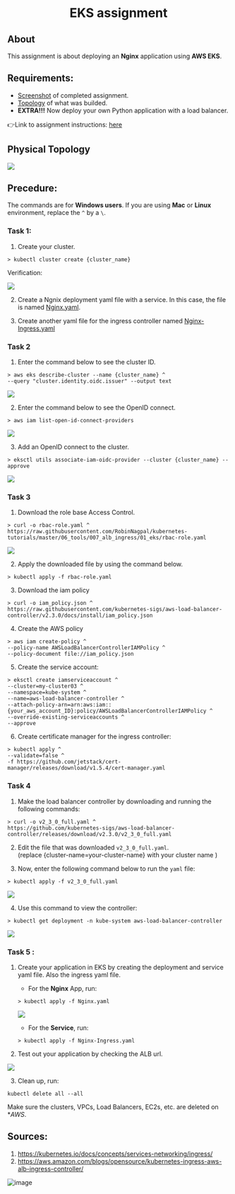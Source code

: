 <h1 align=center>EKS assignment</h1>   

## About

This assignment is about deploying an **Nginx** application using **AWS EKS**.

## Requirements:
- [Screenshot](https://github.com/ibrahima1289/EKS_ASGMT/blob/main/images/EKS-Assign9.PNG) of completed assignment.
- [Topology](https://github.com/ibrahima1289/EKS_ASGMT/blob/main/eks-topology.PNG) of what was builded.
- **EXTRA!!!** Now deploy your own Python application with a load balancer.

👉Link to assignment instructions: [here](https://github.com/kura-labs-org/EKS_ASGMT/blob/main/EKS%20assignment.pdf)  

## Physical Topology

![](eks-topology.PNG)

## Precedure:

The commands are for **Windows users**. If you are using **Mac** or **Linux** environment, replace the `^` by a `\`.

### Task 1: 

1. Create your cluster.

```
> kubectl cluster create {cluster_name}
```

Verification: 

![](images/EKS-Assign1.PNG)

2. Create a Ngnix deployment yaml file with a service. In this case, the file is named [Nginx.yaml](https://github.com/ibrahima1289/EKS_ASGMT/blob/main/Nginx.yaml).

3. Create another yaml file for the ingress controller named [Nginx-Ingress.yaml](https://github.com/ibrahima1289/EKS_ASGMT/blob/main/Nginx-Ingress.yaml)

### Task 2

1. Enter the command below to see the cluster ID.

```
> aws eks describe-cluster --name {cluster_name} ^ 
--query "cluster.identity.oidc.issuer" --output text
```

![](images/EKS-Assign2.PNG)


2. Enter the command below to see the OpenID connect.

```
> aws iam list-open-id-connect-providers
```
![](images/EKS-Assign4.PNG)

3. Add an OpenID connect to the cluster.

```
> eksctl utils associate-iam-oidc-provider --cluster {cluster_name} --approve
```
![](images/EKS-Assign3.PNG)

### Task 3

1. Download the role base Access Control.

```
> curl -o rbac-role.yaml ^ 
https://raw.githubusercontent.com/RobinNagpal/kubernetes-tutorials/master/06_tools/007_alb_ingress/01_eks/rbac-role.yaml 
```
![](images/EKS-Assign5.PNG)

2. Apply the downloaded file by using the command below.

```
> kubectl apply -f rbac-role.yaml
```

3. Download the iam policy

```
> curl -o iam_policy.json ^
https://raw.githubusercontent.com/kubernetes-sigs/aws-load-balancer-controller/v2.3.0/docs/install/iam_policy.json
```

4. Create the AWS policy 

```
> aws iam create-policy ^
--policy-name AWSLoadBalancerControllerIAMPolicy ^
--policy-document file://iam_policy.json
```

5. Create the service account: 

```
> eksctl create iamserviceaccount ^
--cluster=my-cluster03 ^
--namespace=kube-system ^
--name=aws-load-balancer-controller ^
--attach-policy-arn=arn:aws:iam::{your_aws_account_ID}:policy/AWSLoadBalancerControllerIAMPolicy ^
--override-existing-serviceaccounts ^
--approve
``` 
	
6.  Create certificate manager for the ingress controller:

```
> kubectl apply ^
--validate=false ^
-f https://github.com/jetstack/cert-manager/releases/download/v1.5.4/cert-manager.yaml
```

### Task 4

1. Make the load balancer controller by downloading and running the following commands:

```
> curl -o v2_3_0_full.yaml ^
https://github.com/kubernetes-sigs/aws-load-balancer-controller/releases/download/v2.3.0/v2_3_0_full.yaml
```

2. Edit the file that was downloaded `v2_3_0_full.yaml`.<br> 
(replace {cluster-name=your-cluster-name} with your cluster name )

3. Now, enter the following command below to run the `yaml` file:

```
> kubectl apply -f v2_3_0_full.yaml
```
![](images/EKS-Assign6.PNG)

4. Use this command to view the controller: 

```
> kubectl get deployment -n kube-system aws-load-balancer-controller
```
![](images/EKS-Assign7.PNG)


### Task 5 : 

1. Create your application in EKS by creating the deployment and service yaml file. Also the ingress yaml file. 

	* For the **Nginx** App, run:
	```
  	> kubectl apply -f Nginx.yaml
	```
	![](images/EKS-Assign8.PNG)
	
	* For the **Service**, run:
	```
	> kubectl apply -f Nginx-Ingress.yaml
	```

2. Test out your application by checking the ALB url.

![](images/EKS-Assign9.PNG)

3. Clean up, run:
```
kubectl delete all --all
```

Make sure the clusters, VPCs, Load Balancers, EC2s, etc. are deleted on **AWS*.

	

## Sources:

1. https://kubernetes.io/docs/concepts/services-networking/ingress/
2. https://aws.amazon.com/blogs/opensource/kubernetes-ingress-aws-alb-ingress-controller/



![image](https://encrypted-tbn0.gstatic.com/images?q=tbn:ANd9GcRcO3uI0ECzZUMHNrbDPkM2IXhL3MzAQsmGCg&usqp=CAU)
